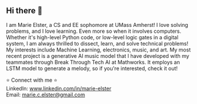 ## Hi there 👋
I am Marie Elster, a CS and EE sophomore at UMass Amherst! I love solving problems, and I love learning. Even more so when it involves computers. Whether it's high-level Python code, or low-level logic gates in a digital system, I am always thrilled to dissect, learn, and solve technical problems! My interests include Machine Learning, electronics, music, and art. My most recent project is a generative AI music model that I have developed with my teammates through Break Through Tech AI at Mathworks. It employs an LSTM model to generate a melody, so if you're interested, check it out!

⭐ Connect with me ⭐  
LinkedIn: www.linkedin.com/in/marie-elster  
Email: marie.c.elster@gmail.com  
<!--
**mcelster/mcelster** is a ✨ _special_ ✨ repository because its `README.md` (this file) appears on your GitHub profile.

Here are some ideas to get you started:

- 🔭 I’m currently working on ...
- 🌱 I’m currently learning ...
- 👯 I’m looking to collaborate on ...
- 🤔 I’m looking for help with ...
- 💬 Ask me about ...
- 📫 How to reach me: ...
- 😄 Pronouns: ...
- ⚡ Fun fact: ...
-->
